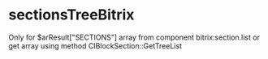 # sectionsTreeBitrix
Only for $arResult["SECTIONS"] array from component bitrix:section.list or get array using method CIBlockSection::GetTreeList
